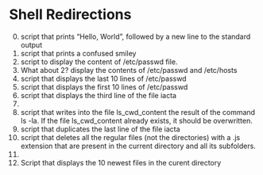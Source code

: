 # Shell Redirections
0. script that prints “Hello, World”, followed by a new line to the standard output
1. script that prints a confused smiley
2. script to display the content of /etc/passwd file.
3. What about 2? display the contents of  /etc/passwd and /etc/hosts
4. script that displays the last 10 lines of /etc/passwd
5. script that displays the first 10 lines of /etc/passwd
6. script that displays the third line of the file iacta
7.
8. script that  writes into the file ls_cwd_content the result of the command ls -la. If the file ls_cwd_content already exists, it should be overwritten.
9. script that duplicates the last line of the file iacta
10. script that deletes all the regular files (not the directories) with a .js extension that are present in the current directory and all its subfolders.
11.
12. Script that displays the 10 newest files in the curent directory
